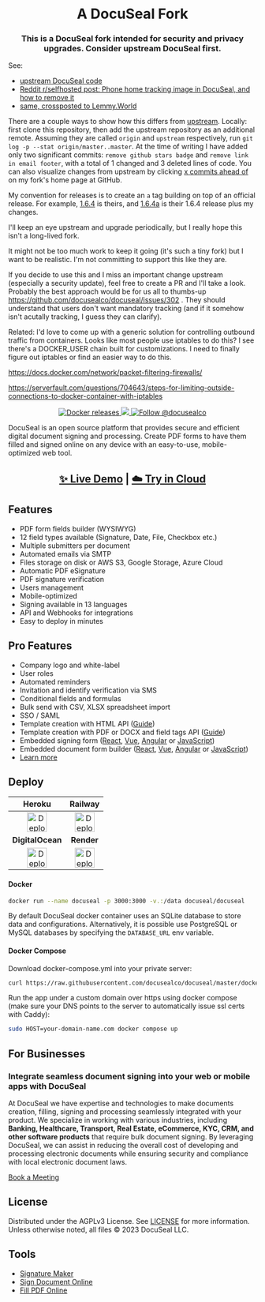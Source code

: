 <h1 align="center" style="border-bottom: none">
  <div>
    <a href="https://www.docuseal.co">
      <br>
    </a>
    A DocuSeal Fork
  </div>
</h1>
<h3 align="center">
This is a DocuSeal fork intended for security and privacy upgrades. Consider upstream DocuSeal first.
</h3>

See:

* [upstream DocuSeal code](https://github.com/docusealco/docuseal)
* [Reddit r/selfhosted post: Phone home tracking image in DocuSeal, and how to remove it](https://www.reddit.com/r/selfhosted/comments/1dr2nby/phone_home_tracking_image_in_docuseal_and_how_to/)
* [same, crossposted to Lemmy.World](https://lemmy.world/post/17046423)

There are a couple ways to show how this differs from [upstream](https://github.com/docusealco/docuseal). Locally: first clone this repository, then add the upstream repository as an additional remote. Assuming they are called `origin` and `upstream` respectively, run `git log -p --stat origin/master..master`. At the time of writing I have added only two significant commits: `remove github stars badge` and `remove link in email footer`, with a total of 1 changed and 3 deleted lines of code. You can also visualize changes from upstream by clicking [x commits ahead of](https://github.com/meonkeys/docuseal/compare/docusealco%3Adocuseal%3Amaster...master) on my fork's home page at GitHub.

My convention for releases is to create an `a` tag building on top of an official release. For example, [1.6.4](https://github.com/docusealco/docuseal/releases/tag/1.6.4) is theirs, and [1.6.4a](https://github.com/meonkeys/docuseal/releases/tag/1.6.4a) is their 1.6.4 release plus my changes.

I'll keep an eye upstream and upgrade periodically, but I really hope this isn't a long-lived fork. 

It might not be too much work to keep it going (it's such a tiny fork) but I want to be realistic. I'm not committing to support this like they are.

If you decide to use this and I miss an important change upstream (especially a security update), feel free to create a PR and I'll take a look. Probably the best approach would be for us all to thumbs-up https://github.com/docusealco/docuseal/issues/302 . They should understand that users don't want mandatory tracking (and if it somehow isn't acutally tracking, I guess they can clarify).

Related: I'd love to come up with a generic solution for controlling outbound traffic from containers. Looks like most people use iptables to do this? I see there's a DOCKER_USER chain built for customizations. I need to finally figure out iptables or find an easier way to do this.

https://docs.docker.com/network/packet-filtering-firewalls/

https://serverfault.com/questions/704643/steps-for-limiting-outside-connections-to-docker-container-with-iptables

<p align="center">
  <a href="https://hub.docker.com/r/docuseal/docuseal">
    <img alt="Docker releases" src="https://img.shields.io/docker/v/docuseal/docuseal">
  </a>
  <a href="https://discord.gg/qygYCDGck9">
    <img src="https://img.shields.io/discord/1125112641170448454?logo=discord"/>
  </a>
  <a href="https://twitter.com/intent/follow?screen_name=docusealco">
    <img src="https://img.shields.io/twitter/follow/docusealco?style=social" alt="Follow @docusealco" />
  </a>
</p>
<p>
DocuSeal is an open source platform that provides secure and efficient digital document signing and processing. Create PDF forms to have them filled and signed online on any device with an easy-to-use, mobile-optimized web tool.
</p>
<h2 align="center">
  <a href="https://demo.docuseal.co">✨ Live Demo</a>
  <span>|</span>
  <a href="https://docuseal.co/sign_up">☁️ Try in Cloud</a>
</h2>


## Features
- PDF form fields builder (WYSIWYG)
- 12 field types available (Signature, Date, File, Checkbox etc.)
- Multiple submitters per document
- Automated emails via SMTP
- Files storage on disk or AWS S3, Google Storage, Azure Cloud
- Automatic PDF eSignature
- PDF signature verification
- Users management
- Mobile-optimized
- Signing available in 13 languages
- API and Webhooks for integrations
- Easy to deploy in minutes

## Pro Features
- Company logo and white-label
- User roles
- Automated reminders
- Invitation and identify verification via SMS
- Conditional fields and formulas
- Bulk send with CSV, XLSX spreadsheet import
- SSO / SAML
- Template creation with HTML API ([Guide](https://www.docuseal.co/guides/create-pdf-document-fillable-form-with-html-api))
- Template creation with PDF or DOCX and field tags API ([Guide](https://www.docuseal.co/guides/use-embedded-text-field-tags-in-the-pdf-to-create-a-fillable-form))
- Embedded signing form ([React](https://github.com/docusealco/docuseal-react), [Vue](https://github.com/docusealco/docuseal-vue), [Angular](https://github.com/docusealco/docuseal-angular) or [JavaScript](https://www.docuseal.co/docs/embedded))
- Embedded document form builder ([React](https://github.com/docusealco/docuseal-react), [Vue](https://github.com/docusealco/docuseal-vue), [Angular](https://github.com/docusealco/docuseal-angular) or [JavaScript](https://www.docuseal.co/docs/embedded))
- [Learn more](https://www.docuseal.co/pricing)

## Deploy

|Heroku|Railway|
|:--:|:---:|
| [<img alt="Deploy on Heroku" src="https://www.herokucdn.com/deploy/button.svg" height="40">](https://heroku.com/deploy?template=https://github.com/docusealco/docuseal-heroku) | [<img alt="Deploy on Railway" src="https://railway.app/button.svg" height="40">](https://railway.app/template/IGoDnc?referralCode=ruU7JR)|
|**DigitalOcean**|**Render**|
| [<img alt="Deploy on DigitalOcean" src="https://www.deploytodo.com/do-btn-blue.svg" height="40">](https://cloud.digitalocean.com/apps/new?repo=https://github.com/docusealco/docuseal-digitalocean/tree/master&refcode=421d50f53990) | [<img alt="Deploy to Render" src="https://render.com/images/deploy-to-render-button.svg" height="40">](https://render.com/deploy?repo=https://github.com/docusealco/docuseal-render)

#### Docker

```sh
docker run --name docuseal -p 3000:3000 -v.:/data docuseal/docuseal
```

By default DocuSeal docker container uses an SQLite database to store data and configurations. Alternatively, it is possible use PostgreSQL or MySQL databases by specifying the `DATABASE_URL` env variable.

#### Docker Compose

Download docker-compose.yml into your private server:
```sh
curl https://raw.githubusercontent.com/docusealco/docuseal/master/docker-compose.yml > docker-compose.yml
```

Run the app under a custom domain over https using docker compose (make sure your DNS points to the server to automatically issue ssl certs with Caddy):
```sh
sudo HOST=your-domain-name.com docker compose up
```

## For Businesses
### Integrate seamless document signing into your web or mobile apps with DocuSeal

At DocuSeal we have expertise and technologies to make documents creation, filling, signing and processing seamlessly integrated with your product. We specialize in working with various industries, including **Banking, Healthcare, Transport, Real Estate, eCommerce, KYC, CRM, and other software products** that require bulk document signing. By leveraging DocuSeal, we can assist in reducing the overall cost of developing and processing electronic documents while ensuring security and compliance with local electronic document laws.

[Book a Meeting](https://www.docuseal.co/contact)

## License

Distributed under the AGPLv3 License. See [LICENSE](https://github.com/docusealco/docuseal/blob/master/LICENSE) for more information.
Unless otherwise noted, all files © 2023 DocuSeal LLC.

## Tools

- [Signature Maker](https://www.docuseal.co/online-signature)
- [Sign Document Online](https://www.docuseal.co/sign-documents-online)
- [Fill PDF Online](https://www.docuseal.co/fill-pdf)
